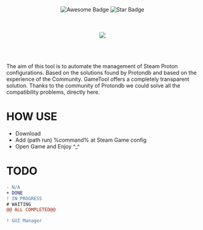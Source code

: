 <!-- PROJECT BUNNER-->
<div align="center">
  <img src="https://cdn.rawgit.com/sindresorhus/awesome/d7305f38d29fed78fa85652e3a63e154dd8e8829/media/badge.svg" alt="Awesome Badge"/>
  <img src="https://img.shields.io/static/v1?label=%F0%9F%8C%9F&message=If%20Useful&style=style=flat&color=BC4E99" alt="Star Badge"/>
  <br>  <br>  <br>  <br>
  <img src="https://user-images.githubusercontent.com/28324952/152643475-45e6e8e7-f602-4584-91ba-38194bfd1ad4.png"/>
   <br>  <br>  <br>  <br>
</div>  


The aim of this tool is to automate the management of Steam Proton configurations. Based on the solutions found by Protondb and based on the experience of the Community.
GameTool offers a completely transparent solution.
Thanks to the community of Protondb we could solve all the compatibility problems, directly here.


# HOW USE
- Download 
- Add (path run) %command% at Steam Game config
- Open Game and Enjoy ^_^

# TODO
```diff
- N/A
+ DONE
! IN PROGRESS
# WAITING
@@ ALL COMPLETED@@
```

```diff
! GUI Manager
```
